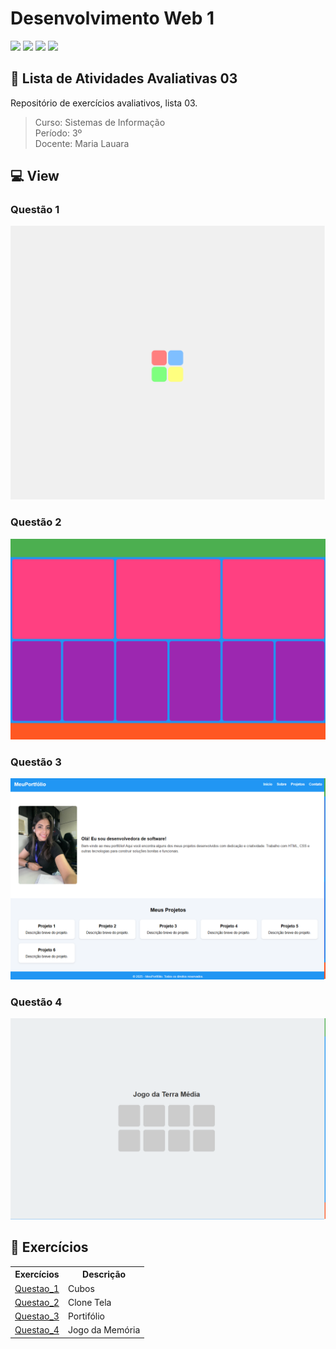 
# Desenvolvimento Web 1
![](https://img.shields.io/badge/javascript-e09f00?style=for-the-badge&logo=html5&logoColor=white)
![](https://img.shields.io/badge/html-ea6a14?style=for-the-badge&logo=html5&logoColor=white)
![](https://img.shields.io/badge/Visual_Studio_Code-0078D4?style=for-the-badge&logo=visual%20studio%20code&logoColor=white)
![](https://img.shields.io/badge/Markdown-000000?style=for-the-badge&logo=markdown&logoColor=white)
<br>

## 🚀 Lista de Atividades Avaliativas 03
Repositório de exercícios avaliativos, lista 03.

> Curso: Sistemas de Informação <br>
> Período: 3º <Br>
> Docente: Maria Lauara

## 💻 View

### Questão 1
<img src="./assets/img/q1.png" alt="Primeira Questão">

### Questão 2
<img src="./assets/img/q2.png" alt="Segunda questão">

### Questão 3
<img src="./assets/img/q3.png" alt="Terceira questão">

### Questão 4
<img src="./assets/img/q4.png" alt="Terceira questão">

## 🧵 Exercícios

<table>
  <tr>
    <th>Exercícios</th>
    <th>Descrição</th>
  </tr>
  <tr>
    <td><a href="https://github.com/iMetzker/AlfaUnipac_Temp/tree/main/DW/ATV3/Questao_1">Questao_1</a></td>
    <td>Cubos</td>
  </tr>
  <tr>
    <td><a href="https://github.com/iMetzker/AlfaUnipac_Temp/tree/main/DW/ATV3/Questao_2">Questao_2</a></td>
    <td>Clone Tela</td>
  </tr>
  <tr>
    <td><a href="https://github.com/iMetzker/AlfaUnipac_Temp/tree/main/DW/ATV3/Questao_3">Questao_3</a></td>
    <td>Portifólio</td>
  </tr>
   <tr>
    <td><a href="https://github.com/iMetzker/AlfaUnipac_Temp/tree/main/DW/ATV3/Questao_4">Questao_4</a></td>
    <td>Jogo da Memória</td>
  </tr>
</table>